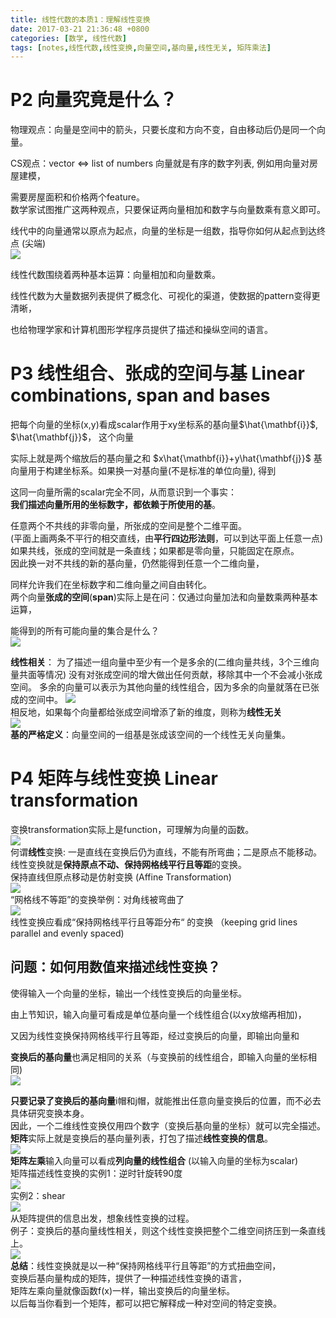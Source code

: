 ```yaml
---
title: 线性代数的本质1：理解线性变换
date: 2017-03-21 21:36:48 +0800
categories: [数学, 线性代数]
tags: [notes,线性代数,线性变换,向量空间,基向量,线性无关, 矩阵乘法]  
---
```



# P2 向量究竟是什么？
物理观点：向量是空间中的箭头，只要长度和方向不变，自由移动后仍是同一个向量。 

CS观点：vector <=> list of numbers 向量就是有序的数字列表, 例如用向量对房屋建模， 

需要房屋面积和价格两个feature。  
数学家试图推广这两种观点，只要保证两向量相加和数字与向量数乘有意义即可。    

线代中的向量通常以原点为起点，向量的坐标是一组数，指导你如何从起点到达终点 (尖端)    
![](https://cdn.jsdelivr.net/gh/dlcai/image-bed/img/linear_algebra1/1.png)    


线性代数围绕着两种基本运算：向量相加和向量数乘。    

线性代数为大量数据列表提供了概念化、可视化的渠道，使数据的pattern变得更清晰，      

也给物理学家和计算机图形学程序员提供了描述和操纵空间的语言。   

# P3 线性组合、张成的空间与基  Linear combinations, span and bases
把每个向量的坐标(x,y)看成scalar作用于xy坐标系的基向量$\hat{\mathbf{i}}$, $\hat{\mathbf{j}}$， 这个向量

实际上就是两个缩放后的基向量之和 $x\hat{\mathbf{i}}+y\hat{\mathbf{j}}$
基向量用于构建坐标系。如果换一对基向量(不是标准的单位向量), 得到

这同一向量所需的scalar完全不同，从而意识到一个事实：      
**我们描述向量所用的坐标数字，都依赖于所使用的基**。  

任意两个不共线的非零向量，所张成的空间是整个二维平面。      
(平面上画两条不平行的相交直线，由**平行四边形法则**，可以到达平面上任意一点)        
如果共线，张成的空间就是一条直线；如果都是零向量，只能固定在原点。          
因此换一对不共线的新的基向量，仍然能得到任意一个二维向量，

同样允许我们在坐标数字和二维向量之间自由转化。        
两个向量**张成的空间**(**span**)实际上是在问：仅通过向量加法和向量数乘两种基本运算，

能得到的所有可能向量的集合是什么？     
![](https://cdn.jsdelivr.net/gh/dlcai/image-bed/img/linear_algebra1/2.png)        

**线性相关**： 为了描述一组向量中至少有一个是多余的(二维向量共线，3个三维向量共面等情况)
没有对张成空间的增大做出任何贡献，移除其中一个不会减小张成空间。
多余的向量可以表示为其他向量的线性组合，因为多余的向量就落在已张成的空间中。
![](https://cdn.jsdelivr.net/gh/dlcai/image-bed/img/linear_algebra1/3.png)     
相反地，如果每个向量都给张成空间增添了新的维度，则称为**线性无关**    
![](https://cdn.jsdelivr.net/gh/dlcai/image-bed/img/linear_algebra1/4.png)        
**基的严格定义**：向量空间的一组基是张成该空间的一个线性无关向量集。       

# P4 矩阵与线性变换 Linear transformation
变换transformation实际上是function，可理解为向量的函数。     
![](https://cdn.jsdelivr.net/gh/dlcai/image-bed/img/linear_algebra1/5.png)      
何谓**线性**变换:  一是直线在变换后仍为直线，不能有所弯曲；二是原点不能移动。       
线性变换就是**保持原点不动、保持网格线平行且等距**的变换。         
保持直线但原点移动是仿射变换 (Affine Transformation)      
![](https://cdn.jsdelivr.net/gh/dlcai/image-bed/img/linear_algebra1/6.png)        
“网格线不等距”的变换举例：对角线被弯曲了     
![](https://cdn.jsdelivr.net/gh/dlcai/image-bed/img/linear_algebra1/7.png)       
线性变换应看成“保持网格线平行且等距分布“ 的变换 （keeping grid lines parallel and evenly spaced)      



## 问题：如何用数值来描述线性变换？
使得输入一个向量的坐标，输出一个线性变换后的向量坐标。

由上节知识，输入向量可看成是单位基向量一个线性组合(以xy放缩再相加)，

又因为线性变换保持网格线平行且等距，经过变换后的向量，即输出向量和

**变换后的基向量**也满足相同的关系（与变换前的线性组合，即输入向量的坐标相同)     
![](https://cdn.jsdelivr.net/gh/dlcai/image-bed/img/linear_algebra1/8.png)      



**只要记录了变换后的基向量**i帽和j帽，就能推出任意向量变换后的位置，而不必去具体研究变换本身。     
因此，一个二维线性变换仅用四个数字（变换后基向量的坐标）就可以完全描述。      
**矩阵**实际上就是变换后的基向量列表，打包了描述**线性变换的信息**。     
![](https://cdn.jsdelivr.net/gh/dlcai/image-bed/img/linear_algebra1/9.png)                 
**矩阵左乘**输入向量可以看成**列向量的线性组合** (以输入向量的坐标为scalar)        
矩阵描述线性变换的实例1：逆时针旋转90度     
![](https://cdn.jsdelivr.net/gh/dlcai/image-bed/img/linear_algebra1/10.png)       
实例2：shear       
![](https://cdn.jsdelivr.net/gh/dlcai/image-bed/img/linear_algebra1/11.png)       
从矩阵提供的信息出发，想象线性变换的过程。    
例子：变换后的基向量线性相关，则这个线性变换把整个二维空间挤压到一条直线上。    
![](https://cdn.jsdelivr.net/gh/dlcai/image-bed/img/linear_algebra1/12.png)         
**总结**：线性变换就是以一种“保持网格线平行且等距”的方式扭曲空间，         
变换后基向量构成的矩阵，提供了一种描述线性变换的语言，        
矩阵左乘向量就像函数f(x)一样，输出变换后的向量坐标。      
以后每当你看到一个矩阵，都可以把它解释成一种对空间的特定变换。     











